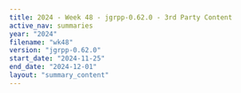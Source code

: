 ```yaml
---
title: 2024 - Week 48 - jgrpp-0.62.0 - 3rd Party Content
active_nav: summaries
year: "2024"
filename: "wk48"
version: "jgrpp-0.62.0"
start_date: "2024-11-25"
end_date: "2024-12-01"
layout: "summary_content"
---
```


